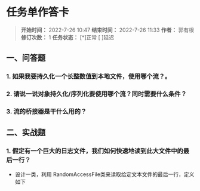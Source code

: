 [//]: # (注释
  Date: 2022-07-26 10:29:53
  LastEditors: gyg
  LastEditTime: 2022-07-26 10:33:02
  FilePath: \note\郭有根-第十四章作业.md
)

# 任务单作答卡

>**开始时间：** 2022-7-26 10:47 **结束时间：** 2022-7-26 11:33
**作者：** 郭有根 **修订次数：** 1 **任务状态：** [*]正常 [ ]延迟

## 一、问答题

### 1. 如果我要持久化一个长整数值到本地文件，使用哪个流？。

### 2. 请说一说对象持久化/序列化要使用哪个流？同时需要什么条件？

### 3. 流的桥接器是干什么用的？

## 二、实战题

### 1. 假定有一个巨大的日志文件，我们如何快速地读到此大文件中的最后一行？

- 设计一类，利用 RandomAccessFile类来读取给定文本文件的最后一行，定义如下

